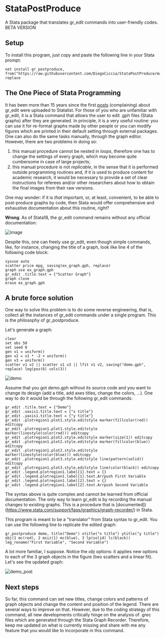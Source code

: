 # StataPostProduce
A Stata package that translates gr_edit commands into user-friendly codes.
BETA VERSION

## Setup
To install this program, just copy and paste the following line in your Stata prompt:

```
net install gr_postproduce, from("https://raw.githubusercontent.com/DiegoCiccia/StataPostProduce/main") replace
```

## The One Piece of Stata Programming
It has been more than 15 years since the first [posts](https://www.stata.com/statalist/archive/2007-07/msg00616.html) (complaining) about gr_edit were uploaded to Statalist. For those of you who are unfamiliar with gr_edit, it is a Stata command that allows the user to edit .gph files (Stata graphs) after they are generated. In principle, it is a very useful routine: you can use it for re-format graphs made by other people or you can modify figures which are printed in their default setting through external packages. One can also do the same tasks manually, through the graph editor. However, there are two problems in doing so:

1. this manual procedure cannot be nested in *loops*, therefore one has to change the settings of every graph, which may become quite cumbersome in case of large projects;
2. this manual procedure is not *replicable*, in the sense that it is performed outside programming routines and, if it is used to produce content for academic research, it would be necessary to provide a set of clear instructions for referees and/or other researchers about how to obtain the final images from their raw versions.

One may wonder: if it is *that* important, or, at least, convenient, to be able to post-produce graphs by code, then Stata would offer comprehensive and exhaustive documentation about this routine, *right*?

**Wrong**. As of Stata18, the gr_edit command remains without any official documentation:

![image](https://github.com/DiegoCiccia/StataPostProduce/assets/71022390/b07676b2-f6fa-451d-9c1f-d7d96ce7daa5)

Despite this, one can freely use gr_edit, even though simple commands, like, for instance, changing the title of a graph, look like line 4 of the following code block:

```
sysuse auto
scatter price mpg, saving(ex_graph.gph, replace)
graph use ex_graph.gph
gr_edit .title.text = {"Scatter Graph"}
graph close
erase ex_graph.gph
```

## A brute force solution
One way to solve this problem is to do some reverse engineering, that is, collect all the instances of gr_edit commands under a single program. This is the philosophy of gr_postproduce. 

Let's generate a graph:
```
clear
set obs 50
set seed 0
gen v1 = uniform()
gen v2 = v1 * -2 + uniform() 
gen v3 = uniform()
scatter v1 v2 || scatter v1 v3 || lfit v1 v2, saving("demo.gph", replace) leg(pos(6) cols(3))

```
![demo](https://github.com/DiegoCiccia/StataPostProduce/assets/71022390/c96307e8-4e21-4cc5-b288-ffd36fccecc7)

Assume that you got demo.gph without its source code and you want to change its design (add a title, add axes titles, change the colors, ...). One way to do it would be through the following gr_edit commands:
```
gr_edit .title.text = {"Demo"} 
gr_edit .xaxis1.title.text = {"x title"} 
gr_edit .yaxis1.title.text = {"y title"} 
gr_edit .plotregion1.plot1.style.editstyle marker(fillcolor(red)) editcopy 
gr_edit .plotregion1.plot1.style.editstyle marker(linestyle(color(red))) editcopy 
gr_edit .plotregion1.plot2.style.editstyle marker(size(1)) editcopy 
gr_edit .plotregion1.plot2.style.editstyle marker(fillcolor(blue)) editcopy 
gr_edit .plotregion1.plot2.style.editstyle marker(linestyle(color(blue))) editcopy 
gr_edit .plotregion1.plot3.style.editstyle line(pattern(solid)) editcopy 
gr_edit .plotregion1.plot3.style.editstyle line(color(black)) editcopy 
gr_edit .legend.plotregion1.label[1].text = {} 
gr_edit .legend.plotregion1.label[1].text.Arrpush First Variable 
gr_edit .legend.plotregion1.label[2].text = {} 
gr_edit .legend.plotregion1.label[2].text.Arrpush Second Variable 
```
The syntax above is quite complex and cannot be learned from official documentation. The only way to learn gr_edit is by recording the manual changes to existing graphs. This is a procedure that is [documented])(https://www.stata.com/support/faqs/graphics/graph-recorder/) in Stata. 

This program is meant to be a "translator" from Stata syntax to gr_edit. You can use the following line to replicate the edited graph:

```
gr_postproduce demo, title("Demo") xtitle("x title") ytitle("y title") obj(1 mc(red), 2 msiz(1) mc(blue), 3 lp(solid) lc(black)) leg_rename("First Variable", "Second Variable")
```
A lot more familiar, I suppose. Notice the *obj* options: it applies new options to each of the 3 graph objects in the figure (two scatters and a linear fit). Let's see the updated graph:

![demo_post](https://github.com/DiegoCiccia/StataPostProduce/assets/71022390/91cc2bf1-bc80-4e07-af22-cace412d6267)

## Next steps

So far, this command can set new titles, change colors and patterns of graph objects and change the content and position of the legend. There are several ways to improve on that. However, due to the coding strategy of this command, all new developments critically hinge on the analysis of .grec files which are generated through the Stata Graph Recorder. Therefore, keep me updated on what is currently missing and share with me any feature that you would like to incorporate in this command.
